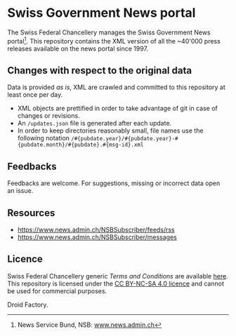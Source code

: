 # Swiss Government News portal
The Swiss Federal Chancellery manages the Swiss Government News portal[^1]. This repository contains the XML version of all the ~40'000 press releases available on the news portal since 1997.

## Changes with respect to the original data
Data is provided _as is_, XML are crawled and committed to this repository at least once per day.
- XML objects are prettified in order to take advantage of git in case of changes or revisions.
- An ``/updates.json`` file is generated after each update. 
- In order to keep directories reasonably small, file names use the following notation ``/#{pubdate.year}/#{pubdate.year}-#{pubdate.month}/#{pubdate}.#{msg-id}.xml``

## Feedbacks
Feedbacks are welcome. For suggestions, missing or incorrect data open an issue. 

## Resources
- https://www.news.admin.ch/NSBSubscriber/feeds/rss
- https://www.news.admin.ch/NSBSubscriber/messages

## Licence
Swiss Federal Chancellery generic _Terms and Conditions_ are available [here](https://www.admin.ch/gov/en/start/terms-and-conditions.html). This repository is licensed under the [CC BY-NC-SA 4.0 licence](https://creativecommons.org/licenses/by-nc-sa/4.0/) and cannot be used for commercial purposes. 

Droid Factory.

[^1]: News Service Bund, NSB: www.news.admin.ch
